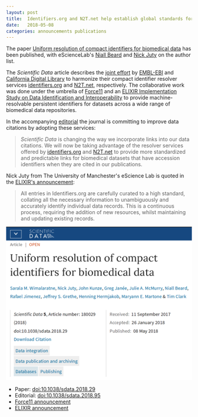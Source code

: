 ```yaml
---
layout: post
title:  Identifiers.org and N2T.net help establish global standards for citation of biomedical data
date:   2018-05-08
categories: announcements publications
---
```


The paper [Uniform resolution of compact identifiers for biomedical data](https://doi.org/10.1038/sdata.2018.29) has been published, with eScienceLab's [Niall Beard](http://orcid.org/0000-0002-2627-0231) and [Nick Juty](https://orcid.org/0000-0002-2036-8350) on the author list.

The _Scientific Data_ article describes the [joint effort](https://www.elixir-europe.org/news/identifiersorg-n2tnet) by [EMBL-EBI](https://www.ebi.ac.uk/) and [California Digital Library](https://www.cdlib.org/) to harmonize their compact identifier resolver services [identifiers.org](https://identifiers.org) and [N2T.net](https://n2t.net/), respectively. The collaborative work was done under the umbrella of [Force11](https://www.force11.org/) and an [ELIXIR Implementation Study on Data Identification and Interoperability](https://www.elixir-europe.org/about-us/implementation-studies/data-identification) to provide machine-resolvable persistent identifiers for datasets across a wide range of biomedical data repositories.

In the accompanying [editorial](https://doi.org/10.1038/sdata.2018.95) the journal is committing to improve data citations by adopting these services:

> _Scientific Data_ is changing the way we incorporate links into our data citations. We will now be taking advantage of the resolver services offered by [identifiers.org](https://identifiers.org) and [N2T.net](https://n2t.net/) to provide more standardized and predictable links for biomedical datasets that have accession identifiers when they are cited in our publications.

Nick Juty from The University of Manchester's eScience Lab is quoted in the [ELIXIR's announcement](https://www.elixir-europe.org/news/identifiersorg-n2tnet):

> All entries in Identifiers.org are carefully curated to a high standard, collating all the necessary information to unambiguously and accurately identify individual data records. This is a continuous process, requiring the addition of new resources, whilst maintaining and updating existing records.

<a href="https://doi.org/10.1038/sdata.2018.29">
  <img src="/images/compact-identifiers-paper.png" alt="Scientific Data: Uniform resolution of compact identifiers for biomedical data" style="max-height: 30em">
  </a>

* Paper: [doi:10.1038/sdata.2018.29](https://doi.org/10.1038/sdata.2018.29)
* Editorial: [doi:10.1038/sdata.2018.95](https://doi.org/10.1038/sdata.2018.95)
* [Force11 announcement](https://www.force11.org/article/introducing-new-standard-citation-research-data)
* [ELIXIR announcement](https://www.elixir-europe.org/news/identifiersorg-n2tnet)
